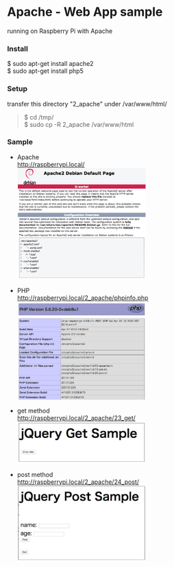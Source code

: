 # Apache - Web App sample

running on Raspberry Pi with Apache <br/>

### Install
$ sudo apt-get install apache2 <br/>
$ sudo apt-get install php5 <br/>

### Setup
transfer this directory "2_apache" under /var/www/html/ <br/>
> $ cd /tmp/ <br/>
> $ sudo cp -R 2_apache /var/www/html <br/>

### Sample
- Apache <br/>
http://raspberrypi.local/ <br/>
<img src="https://raw.githubusercontent.com/FabLabKannai/RaspiStudy/master/5_web/docs/21_apache.png" width="300" /> <br/>

- PHP <br/>
http://raspberrypi.local/2_apache/phpinfo.php <br/>
<img src="https://raw.githubusercontent.com/FabLabKannai/RaspiStudy/master/5_web/docs/22_phpinfo.png" width="300" /> <br/>

- get method <br/>
http://raspberrypi.local/2_apache/23_get/ <br/>
<img src="https://raw.githubusercontent.com/FabLabKannai/RaspiStudy/master/5_web/docs/23_get.png" width="300" /> <br/>

- post method <br/>
http://raspberrypi.local/2_apache/24_post/ <br/>
<img src="https://raw.githubusercontent.com/FabLabKannai/RaspiStudy/master/5_web/docs/24_post.png" width="300" /> <br/>
